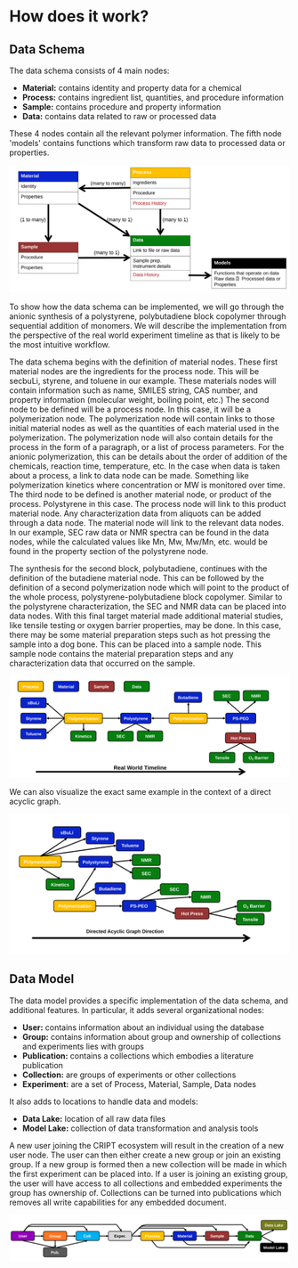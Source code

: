 # How does it work?

## Data Schema

The data schema consists of 4 main nodes:

* **Material:** contains identity and property data for a chemical
* **Process:** contains ingredient list, quantities, and procedure information
* **Sample:** contains procedure and property information
* **Data:** contains data related to raw or processed data

These 4 nodes contain all the relevant polymer information. The fifth node 'models' contains functions which 
transform raw data to processed data or properties.  

![Data_Model](../img/data_model.svg)

To show how the data schema can be implemented, we will go through the anionic synthesis of a polystyrene, polybutadiene 
block copolymer through sequential addition of monomers. We will describe the implementation from the perspective of the 
real world experiment timeline as that is likely to be the most intuitive workflow. 

The data schema begins with the definition of material nodes. These first material nodes are the ingredients for the process node.
This will be secbuLi, styrene, and toluene in our example. These materials nodes will contain information such as 
name, SMILES string, CAS number, and property information (molecular weight, boiling point, etc.) The second node to be defined
will be a process node. In this case, it will be a polymerization node. The polymerization node will contain links to 
those initial material nodes as well as the quantities of each material used in the polymerization. The polymerization node
will also contain details for the process in the form of a paragraph, or a list of process parameters. For the anionic polymerization,
this can be details about the order of addition of the chemicals, reaction time, temperature, etc. In the case when data is
taken about a process, a link to data node can be made. Something like polymerization kinetics where concentration or MW is monitored over time.
The third node to be defined is another material node, or product of the process. Polystyrene in this case. 
The process node will link to this product material node. Any characterization data from aliquots can be added through a data node.
The material node will link to the relevant data nodes. In our example, SEC raw data or NMR spectra can be found in the data nodes,
while the calculated values like Mn, Mw, Mw/Mn, etc. would be found in the property section of the polystyrene node.

The synthesis for the second block, polybutadiene, continues with the definition of the butadiene material node. 
This can be followed by the definition of a second polymerization node which will point to the product of the whole process, 
polystyrene-polybutadiene block copolymer. Similar to the polystyrene characterization, the SEC and NMR data can be placed into data nodes.
With this final target material made additional material studies, like tensile testing or oxygen barrier properties, may be done.
In this case, there may be some material preparation steps such as hot pressing the sample into a dog bone. This can be placed into a sample
node. This sample node contains the material preparation steps and any characterization data that occurred on the sample.


![Data_Model](../img/data_schema_example.svg)

We can also visualize the exact same example in the context of a direct acyclic graph.

![Data_Model](../img/data_schema_example_2.svg)


## Data Model

The data model provides a specific implementation of the data schema, and additional features. In particular, it adds several
organizational nodes:

* **User:** contains information about an individual using the database
* **Group:** contains information about group and ownership of collections and experiments lies with groups
* **Publication:** contains a collections which embodies a literature publication
* **Collection:** are groups of experiments or other collections
* **Experiment:** are a set of Process, Material, Sample, Data nodes

It also adds to locations to handle data and models:

* **Data Lake:** location of all raw data files
* **Model Lake:** collection of data transformation and analysis tools

A new user joining the CRIPT ecosystem will result in the creation of a new user node. The user can then either create 
a new group or join an existing group. If a new group is formed then a new collection will be made in which the first 
experiment can be placed into. If a user is joining an existing group, the user will have access to all collections and 
embedded experiments the group has ownership of. Collections can be turned into publications which removes all write 
capabilities for any embedded document.


![Data_Schema](../img/directed_data_model.svg)

